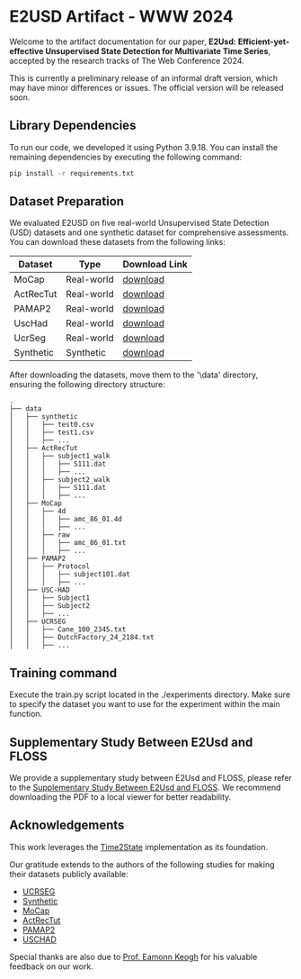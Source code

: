 # E2USD Artifact - WWW 2024
Welcome to the artifact documentation for our paper, **E2Usd: Efficient-yet-effective Unsupervised State Detection for Multivariate Time Series**, accepted by the research tracks of The Web Conference 2024.

This is currently a preliminary release of an informal draft version, which may have minor differences or issues. The official version will be released soon.

## Library Dependencies
To run our code, we developed it using Python 3.9.18. You can install the remaining dependencies by executing the following command:
```bash
pip install -r requirements.txt
```
## Dataset Preparation
We evaluated E2USD on five real-world Unsupervised State Detection (USD) datasets and one synthetic dataset for comprehensive assessments. You can download these datasets from the following links:


| Dataset   | Type               | Download Link |
|----------|----------|--------------------|
| MoCap   | Real-world | [download](https://drive.google.com/file/d/1Z3HRSxUUfjiPRMzGrOcGie63S1HXA8nf/view?usp=sharing) |
| ActRecTut| Real-world | [download](https://drive.google.com/file/d/1tU5EmxRUk37TzgvpkcgTMQSVG8DBGCUt/view?usp=sharing) |
| PAMAP2| Real-world | [download](https://drive.google.com/file/d/11zwi7PwJiRujncT7kt0NOGOo_GavSSo2/view?usp=sharing) |
| UscHad| Real-world | [download](https://drive.google.com/file/d/1kBHPZZCCN1zrZd7CoSGzG3_W0Jdsm9kF/view?usp=sharing) |
| UcrSeg| Real-world | [download](https://drive.google.com/file/d/1nGH-l3tkp18SauzUUR6P0FhlhEQDLTu2/view?usp=sharing) |
| Synthetic | Synthetic | [download](https://drive.google.com/file/d/1C6Pl58O-un4DUPdzqC9PKs09wQi8knYx/view?usp=sharing) |

After downloading the datasets, move them to the '\data' directory, ensuring the following directory structure:

```
.
├── data
│   ├── synthetic
│   │   ├── test0.csv
│   │   ├── test1.csv
│   │   ├── ...
│   ├── ActRecTut
│   │   ├── subject1_walk
│   │   │   ├── S111.dat
│   │   │   ├── ...
│   │   ├── subject2_walk
│   │   │   ├── S111.dat
│   │   │   ├── ...
│   ├── MoCap
│   │   ├── 4d
│   │   │   ├── amc_86_01.4d
│   │   │   ├── ...
│   │   ├── raw
│   │   │   ├── amc_86_01.txt
│   │   │   ├── ...
│   ├── PAMAP2
│   │   ├── Protocol
│   │   │   ├── subject101.dat
│   │   │   ├── ...
│   ├── USC-HAD
│   │   ├── Subject1
│   │   ├── Subject2
│   │   ├── ...
│   ├── UCRSEG
│   │   ├── Cane_100_2345.txt
│   │   ├── DutchFactory_24_2184.txt
│   │   ├── ...

```
## Training command

Execute the train.py script located in the ./experiments directory. Make sure to specify the dataset you want to use for the experiment within the main function.

## Supplementary Study Between E2Usd and FLOSS

We provide a supplementary study between E2Usd and FLOSS, please refer to the [Supplementary Study Between E2Usd and FLOSS](Supplementary_Study_Between_E2Usd_and_FLOSS.pdf). We recommend downloading the PDF to a local viewer for better readability.


## Acknowledgements

This work leverages the [Time2State](https://github.com/Lab-ANT/Time2State) implementation as its foundation.

Our gratitude extends to the authors of the following studies for making their datasets publicly available:
- [UCRSEG](https://doi.org/10.1109/ICDM.2017.21)
- [Synthetic](https://dl.acm.org/doi/abs/10.1145/3588697)
- [MoCap](https://dl.acm.org/doi/abs/10.1145/2588555.2588556)
- [ActRecTut](https://dl.acm.org/doi/abs/10.1145/2499621)
- [PAMAP2](https://doi.org/10.1109/ISWC.2012.13)
- [USCHAD](https://doi.org/10.1145/2370216.2370438)

Special thanks are also due to [Prof. Eamonn Keogh](https://www.cs.ucr.edu/~eamonn/) for his valuable feedback on our work.
